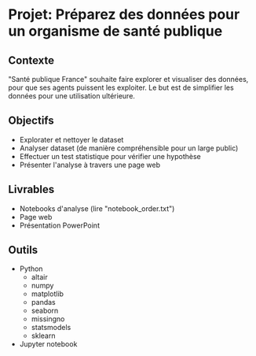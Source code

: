 # Projet: Préparez des données pour un organisme de santé publique

## Contexte
"Santé publique France" souhaite faire explorer et visualiser des données, pour que ses agents puissent les exploiter.
Le but est de simplifier les données pour une utilisation ultérieure.

## Objectifs
- Explorater et nettoyer le dataset
- Analyser dataset (de manière compréhensible pour un large public)
- Effectuer un test statistique pour vérifier une hypothèse
- Présenter l'analyse à travers une page web

## Livrables
- Notebooks d'analyse (lire "notebook_order.txt")
- Page web
- Présentation PowerPoint

## Outils
- Python
  - altair
  - numpy
  - matplotlib
  - pandas
  - seaborn
  - missingno
  - statsmodels
  - sklearn
- Jupyter notebook
